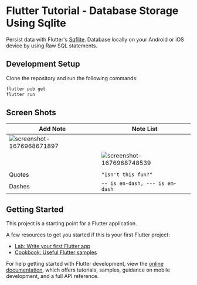 # Flutter Tutorial - Database Storage Using Sqlite

Persist data with Flutter's [Sqflite](https://pub.dev/packages/sqflite). Database locally on your Android or iOS device by using Raw SQL statements.

## Development Setup

Clone the repository and run the following commands:

```sh
flutter pub get
flutter run
```

## Screen Shots

|   Add Note     |        Note List              |
|----------------|-------------------------------|
|   ![screenshot-1676968671897](https://user-images.githubusercontent.com/14290499/220293753-9def7529-4545-4a47-8db5-4108f81b4714.png)
             |     ![screenshot-1676968748539](https://user-images.githubusercontent.com/14290499/220293788-f3c31e7b-3f3c-4738-ab36-7a4b800649f1.png)
                          |
|Quotes          |`"Isn't this fun?"`            |
|Dashes          |`-- is en-dash, --- is em-dash`|




## Getting Started

This project is a starting point for a Flutter application.

A few resources to get you started if this is your first Flutter project:

- [Lab: Write your first Flutter app](https://docs.flutter.dev/get-started/codelab)
- [Cookbook: Useful Flutter samples](https://docs.flutter.dev/cookbook)

For help getting started with Flutter development, view the
[online documentation](https://docs.flutter.dev/), which offers tutorials,
samples, guidance on mobile development, and a full API reference.
